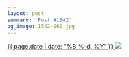 ```yaml
---
layout: post
summary: 'Post #1542'
og_image: 1542-960.jpg
---
```


<p>
 <time>
  <a href="/1542">
   {{ page.date | date: "%B %-d, %Y" }}
  </a>
 </time>
 <a href="/1542">
  <img data-taken="12/4/2021" sizes="(min-width: 700px) 50vw, calc(100vw - 2rem)" src="{{ site.assets_url }}/1542-480.jpg" srcset="{{ site.assets_url }}/1542-240.jpg 240w, {{ site.assets_url }}/1542-480.jpg 480w, {{ site.assets_url }}/1542-720.jpg 720w, {{ site.assets_url }}/1542-960.jpg 960w"/>
 </a>
</p>
